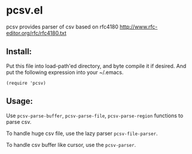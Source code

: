 # pcsv.el

pcsv provides parser of csv based on rfc4180
http://www.rfc-editor.org/rfc/rfc4180.txt

## Install:

Put this file into load-path'ed directory, and byte compile it if
desired. And put the following expression into your ~/.emacs.

    (require 'pcsv)

## Usage:

Use `pcsv-parse-buffer`, `pcsv-parse-file`, `pcsv-parse-region` functions
to parse csv.

To handle huge csv file, use the lazy parser `pcsv-file-parser`.

To handle csv buffer like cursor, use the `pcsv-parser`.
